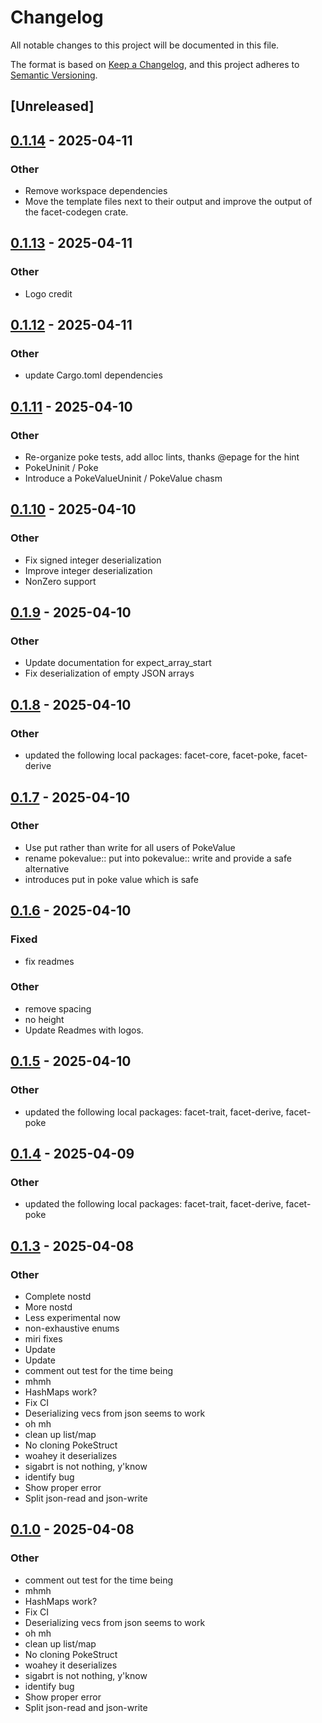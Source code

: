 # Changelog

All notable changes to this project will be documented in this file.

The format is based on [Keep a Changelog](https://keepachangelog.com/en/1.0.0/),
and this project adheres to [Semantic Versioning](https://semver.org/spec/v2.0.0.html).

## [Unreleased]

## [0.1.14](https://github.com/facet-rs/facet/compare/facet-json-read-v0.1.13...facet-json-read-v0.1.14) - 2025-04-11

### Other

- Remove workspace dependencies
- Move the template files next to their output and improve the output of the facet-codegen crate.

## [0.1.13](https://github.com/facet-rs/facet/compare/facet-json-read-v0.1.12...facet-json-read-v0.1.13) - 2025-04-11

### Other

- Logo credit

## [0.1.12](https://github.com/facet-rs/facet/compare/facet-json-read-v0.1.11...facet-json-read-v0.1.12) - 2025-04-11

### Other

- update Cargo.toml dependencies

## [0.1.11](https://github.com/facet-rs/facet/compare/facet-json-read-v0.1.10...facet-json-read-v0.1.11) - 2025-04-10

### Other

- Re-organize poke tests, add alloc lints, thanks @epage for the hint
- PokeUninit / Poke
- Introduce a PokeValueUninit / PokeValue chasm

## [0.1.10](https://github.com/facet-rs/facet/compare/facet-json-read-v0.1.9...facet-json-read-v0.1.10) - 2025-04-10

### Other

- Fix signed integer deserialization
- Improve integer deserialization
- NonZero support

## [0.1.9](https://github.com/facet-rs/facet/compare/facet-json-read-v0.1.8...facet-json-read-v0.1.9) - 2025-04-10

### Other

- Update documentation for expect_array_start
- Fix deserialization of empty JSON arrays

## [0.1.8](https://github.com/facet-rs/facet/compare/facet-json-read-v0.1.7...facet-json-read-v0.1.8) - 2025-04-10

### Other

- updated the following local packages: facet-core, facet-poke, facet-derive

## [0.1.7](https://github.com/facet-rs/facet/compare/facet-json-read-v0.1.6...facet-json-read-v0.1.7) - 2025-04-10

### Other

- Use put rather than write for all users of PokeValue
- rename pokevalue:: put into pokevalue:: write and provide a safe alternative
- introduces put in poke value which is safe

## [0.1.6](https://github.com/facet-rs/facet/compare/facet-json-read-v0.1.5...facet-json-read-v0.1.6) - 2025-04-10

### Fixed

- fix readmes

### Other

- remove spacing
- no height
- Update Readmes with logos.

## [0.1.5](https://github.com/facet-rs/facet/compare/facet-json-read-v0.1.4...facet-json-read-v0.1.5) - 2025-04-10

### Other

- updated the following local packages: facet-trait, facet-derive, facet-poke

## [0.1.4](https://github.com/facet-rs/facet/compare/facet-json-read-v0.1.3...facet-json-read-v0.1.4) - 2025-04-09

### Other

- updated the following local packages: facet-trait, facet-derive, facet-poke

## [0.1.3](https://github.com/facet-rs/facet/releases/tag/facet-json-read-v0.1.3) - 2025-04-08

### Other

- Complete nostd
- More nostd
- Less experimental now
- non-exhaustive enums
- miri fixes
- Update
- Update
- comment out test for the time being
- mhmh
- HashMaps work?
- Fix CI
- Deserializing vecs from json seems to work
- oh mh
- clean up list/map
- No cloning PokeStruct
- woahey it deserializes
- sigabrt is not nothing, y'know
- identify bug
- Show proper error
- Split json-read and json-write

## [0.1.0](https://github.com/facet-rs/facet/releases/tag/facet-json-read-v0.1.0) - 2025-04-08

### Other

- comment out test for the time being
- mhmh
- HashMaps work?
- Fix CI
- Deserializing vecs from json seems to work
- oh mh
- clean up list/map
- No cloning PokeStruct
- woahey it deserializes
- sigabrt is not nothing, y'know
- identify bug
- Show proper error
- Split json-read and json-write
